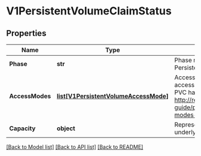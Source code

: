 # V1PersistentVolumeClaimStatus

## Properties
Name | Type | Description | Notes
------------ | ------------- | ------------- | -------------
**Phase** | **str** | Phase represents the current phase of PersistentVolumeClaim. | [optional] 
**AccessModes** | [**list[V1PersistentVolumeAccessMode]**](V1PersistentVolumeAccessMode.md) | AccessModes contains the actual access modes the volume backing the PVC has. More info: http://releases.k8s.io/HEAD/docs/user-guide/persistent-volumes.md#access-modes-1 | [optional] 
**Capacity** | **object** | Represents the actual resources of the underlying volume. | [optional] 

[[Back to Model list]](../README.md#documentation-for-models) [[Back to API list]](../README.md#documentation-for-api-endpoints) [[Back to README]](../README.md)


